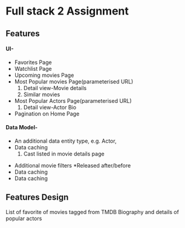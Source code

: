 # Full stack 2 Assignment


## Features
#### UI-

* Favorites Page
* Watchlist Page
* Upcoming movies Page
* Most Popular movies Page(parameterised URL)
    1. Detail view-Movie details
    2. Similar movies
* Most Popular Actors Page(parameterised URL)
    1. Detail view-Actor Bio
* Pagination on Home Page

####  Data Model-
- An additional data entity type, e.g. Actor, 
- Data caching
    1. Cast listed in movie details page
* Additional movie filters
    *Released after/before
* Data caching
* Data caching


## Features Design


List of favorite of movies tagged from TMDB
Biography and details of popular actors
